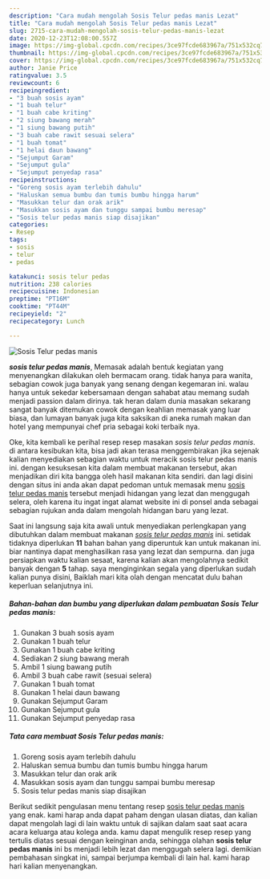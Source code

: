 ```yaml
---
description: "Cara mudah mengolah Sosis Telur pedas manis Lezat"
title: "Cara mudah mengolah Sosis Telur pedas manis Lezat"
slug: 2715-cara-mudah-mengolah-sosis-telur-pedas-manis-lezat
date: 2020-12-23T12:08:00.557Z
image: https://img-global.cpcdn.com/recipes/3ce97fcde683967a/751x532cq70/sosis-telur-pedas-manis-foto-resep-utama.jpg
thumbnail: https://img-global.cpcdn.com/recipes/3ce97fcde683967a/751x532cq70/sosis-telur-pedas-manis-foto-resep-utama.jpg
cover: https://img-global.cpcdn.com/recipes/3ce97fcde683967a/751x532cq70/sosis-telur-pedas-manis-foto-resep-utama.jpg
author: Janie Price
ratingvalue: 3.5
reviewcount: 6
recipeingredient:
- "3 buah sosis ayam"
- "1 buah telur"
- "1 buah cabe kriting"
- "2 siung bawang merah"
- "1 siung bawang putih"
- "3 buah cabe rawit sesuai selera"
- "1 buah tomat"
- "1 helai daun bawang"
- "Sejumput Garam"
- "Sejumput gula"
- "Sejumput penyedap rasa"
recipeinstructions:
- "Goreng sosis ayam terlebih dahulu"
- "Haluskan semua bumbu dan tumis bumbu hingga harum"
- "Masukkan telur dan orak arik"
- "Masukkan sosis ayam dan tunggu sampai bumbu meresap"
- "Sosis telur pedas manis siap disajikan"
categories:
- Resep
tags:
- sosis
- telur
- pedas

katakunci: sosis telur pedas 
nutrition: 238 calories
recipecuisine: Indonesian
preptime: "PT16M"
cooktime: "PT44M"
recipeyield: "2"
recipecategory: Lunch

---
```



![Sosis Telur pedas manis](https://img-global.cpcdn.com/recipes/3ce97fcde683967a/751x532cq70/sosis-telur-pedas-manis-foto-resep-utama.jpg)

<b><i>sosis telur pedas manis</i></b>, Memasak adalah bentuk kegiatan yang menyenangkan dilakukan oleh bermacam orang. tidak hanya para wanita, sebagian cowok juga banyak yang senang dengan kegemaran ini. walau hanya untuk sekedar kebersamaan dengan sahabat atau memang sudah menjadi passion dalam dirinya. tak heran dalam dunia masakan sekarang sangat banyak ditemukan cowok dengan keahlian memasak yang luar biasa, dan lumayan banyak juga kita saksikan di aneka rumah makan dan hotel yang mempunyai chef pria sebagai koki terbaik nya.

Oke, kita kembali ke perihal resep resep masakan <i>sosis telur pedas manis</i>. di antara kesibukan kita, bisa jadi akan terasa menggembirakan jika sejenak kalian menyediakan sebagian waktu untuk meracik sosis telur pedas manis ini. dengan kesuksesan kita dalam membuat makanan tersebut, akan menjadikan diri kita bangga oleh hasil makanan kita sendiri. dan lagi disini dengan situs ini anda akan dapat pedoman untuk memasak menu <u>sosis telur pedas manis</u> tersebut menjadi hidangan yang lezat dan menggugah selera, oleh karena itu ingat ingat alamat website ini di ponsel anda sebagai sebagian rujukan anda dalam mengolah hidangan baru yang lezat.




Saat ini langsung saja kita awali untuk menyediakan perlengkapan yang dibutuhkan dalam membuat makanan <u><i>sosis telur pedas manis</i></u> ini. setidak tidaknya diperlukan <b>11</b> bahan bahan yang diperuntuk kan untuk makanan ini. biar nantinya dapat menghasilkan rasa yang lezat dan sempurna. dan juga persiapkan waktu kalian sesaat, karena kalian akan mengolahnya sedikit banyak dengan <b>5</b> tahap. saya menginginkan segala yang diperlukan sudah kalian punya disini, Baiklah mari kita olah dengan mencatat dulu bahan keperluan selanjutnya ini.

<!--inarticleads1-->

##### Bahan-bahan dan bumbu yang diperlukan dalam pembuatan Sosis Telur pedas manis:

1. Gunakan 3 buah sosis ayam
1. Gunakan 1 buah telur
1. Gunakan 1 buah cabe kriting
1. Sediakan 2 siung bawang merah
1. Ambil 1 siung bawang putih
1. Ambil 3 buah cabe rawit (sesuai selera)
1. Gunakan 1 buah tomat
1. Gunakan 1 helai daun bawang
1. Gunakan Sejumput Garam
1. Gunakan Sejumput gula
1. Gunakan Sejumput penyedap rasa




<!--inarticleads2-->

##### Tata cara membuat Sosis Telur pedas manis:

1. Goreng sosis ayam terlebih dahulu
1. Haluskan semua bumbu dan tumis bumbu hingga harum
1. Masukkan telur dan orak arik
1. Masukkan sosis ayam dan tunggu sampai bumbu meresap
1. Sosis telur pedas manis siap disajikan




Berikut sedikit pengulasan menu tentang resep <u>sosis telur pedas manis</u> yang enak. kami harap anda dapat paham dengan ulasan diatas, dan kalian dapat mengolah lagi di lain waktu untuk di sajikan dalam saat saat acara acara keluarga atau kolega anda. kamu dapat mengulik resep resep yang tertulis diatas sesuai dengan keinginan anda, sehingga olahan <b>sosis telur pedas manis</b> ini bs menjadi lebih lezat dan menggugah selera lagi. demikian pembahasan singkat ini, sampai berjumpa kembali di lain hal. kami harap hari kalian menyenangkan.
